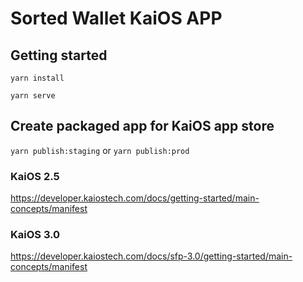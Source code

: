# Sorted Wallet KaiOS APP

## Getting started
`yarn install`

`yarn serve`

## Create packaged app for KaiOS app store

`yarn publish:staging` or `yarn publish:prod`

### KaiOS 2.5
https://developer.kaiostech.com/docs/getting-started/main-concepts/manifest

### KaiOS 3.0
https://developer.kaiostech.com/docs/sfp-3.0/getting-started/main-concepts/manifest